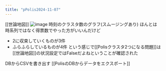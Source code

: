 ```yaml
---
title: "pPolis2024-11-07"
---
```


[[世論地図]]
![image](https://gyazo.com/83c13e6649bd9b72e4b09d8179187000/thumb/1000)
時刻のクラスタ数のグラフ(スムージングあり)
ほんとは時系列ではなく得票数でやった方がいいんだけど
- 2に収束していくものが3件
- ふらふらしているものが4件
という感じで[[Polisクラスタ2つになる問題]]は[[世論地図]]の状況設定ではFalseだよねということが確認された


DBからCSVを書き出す
[[PolisのDBからデータをエクスポート]]

